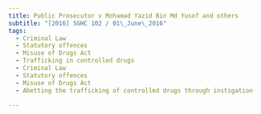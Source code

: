 ```yaml
---
title: Public Prosecutor v Mohamad Yazid Bin Md Yusof and others 
subtitle: "[2016] SGHC 102 / 01\_June\_2016"
tags:
  - Criminal Law
  - Statutory offences
  - Misuse of Drugs Act
  - Trafficking in controlled drugs
  - Criminal Law
  - Statutory offences
  - Misuse of Drugs Act
  - Abetting the trafficking of controlled drugs through instigation

---
```


